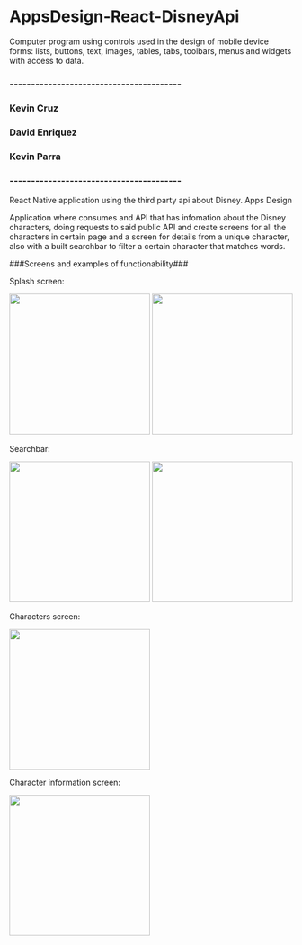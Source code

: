 # AppsDesign-React-DisneyApi
Computer program using controls used in the design of mobile device forms: lists, buttons, text, images, tables, tabs, toolbars, menus and widgets with access to data.

<div>
<h3>---------------------------------------- </h3>
<h3>Kevin Cruz</h3>
<h3>David Enriquez</h3>
<h3>Kevin Parra</h3>
<h3>---------------------------------------- </h3>
</div>

React Native application using the third party api about Disney. Apps Design

Application where consumes and API that has infomation about the Disney characters, doing requests to said public API and create screens for all the characters in certain page and a screen for details from a unique character, also with a built searchbar to filter a certain character that matches words.

###Screens and examples of functionability###

Splash screen:
<div>
<img src="https://user-images.githubusercontent.com/81263716/159396518-983b25c4-41d9-454e-b8ca-2d55da4171d0.jpeg" width="250">
<img src="https://user-images.githubusercontent.com/81263716/159396561-906dfa14-6ed6-4f93-9586-4a47829ab0dd.jpeg" width="250">
</div>

Searchbar:
<div>
<img src="https://user-images.githubusercontent.com/81263716/159396606-7d840118-8934-4d62-aea6-7e44f06c0d2e.jpeg" width="250">
<img src="https://user-images.githubusercontent.com/81263716/159396628-1a8e0e65-2d4f-4f8d-ad23-e720448cf97d.jpeg" width="250">
</div>

Characters screen:
<div>
<img src="https://user-images.githubusercontent.com/81263716/159396651-48647968-fc9c-4b98-91d5-6208508fb49e.jpeg" width="250">
</div>

Character information screen:
<div>
<img src="https://user-images.githubusercontent.com/81263716/159396678-34de05d1-0ed3-4858-835a-9fd67bb7b9ea.jpeg" width="250">
</div>
